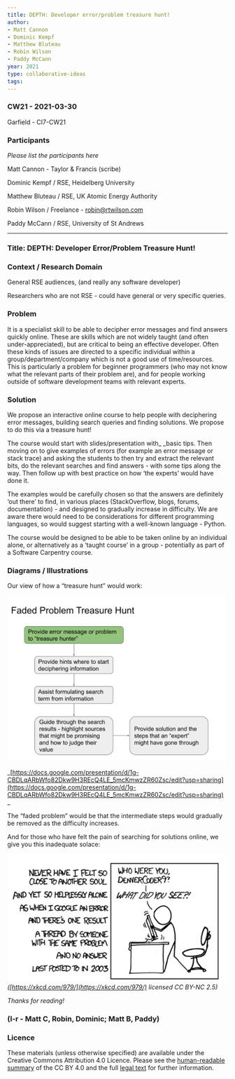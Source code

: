 ```yaml
---
title: DEPTH: Developer error/problem treasure hunt!
author:
- Matt Cannon
- Dominic Kempf
- Matthew Bluteau
- Robin Wilson 
- Paddy McCann
year: 2021
type: collaborative-ideas
tags:
---
```


### CW21 - 2021-03-30

Garfield - CI7-CW21


### **Participants**

_Please list the participants here_

Matt Cannon - Taylor & Francis (scribe)

Dominic Kempf / RSE, Heidelberg University

Matthew Bluteau / RSE, UK Atomic Energy Authority

Robin Wilson / Freelance - robin@rtwilson.com

Paddy McCann / RSE, University of St Andrews



---



### Title: DEPTH: Developer Error/Problem Treasure Hunt!  


### **Context / Research Domain**

General RSE audiences, (and really any software developer)

Researchers who are not RSE - could have general or very specific queries.


### **Problem**

It is a specialist skill to be able to decipher error messages and find answers quickly online. These are skills which are not widely taught (and often under-appreciated), but are critical to being an effective developer. Often these kinds of issues are directed to a specific individual within a group/department/company which is not a good use of time/resources. This is particularly a problem for beginner programmers (who may not know what the relevant parts of their problem are), and for people working outside of software development teams with relevant experts.


### **Solution**

We propose an interactive online course to help people with deciphering error messages, building search queries and finding solutions. We propose to do this via a treasure hunt!

The course would start with slides/presentation with_ _basic tips. Then moving on to give examples of errors (for example an error message or stack trace) and asking the students to then try and extract the relevant bits, do the relevant searches and find answers - with some tips along the way. Then follow up with best practice on how ‘the experts’ would have done it.

The examples would be carefully chosen so that the answers are definitely ‘out there’ to find, in various places (StackOverflow, blogs, forums, documentation) - and designed to gradually increase in difficulty. We are aware there would need to be considerations for different programming languages, so would suggest starting with a well-known language - Python.

The course would be designed to be able to be taken online by an individual alone, or alternatively as a ‘taught course’ in a group - potentially as part of a Software Carpentry course. 


### **Diagrams / Illustrations**

Our view of how a “treasure hunt” would work:




![Treasure hunt flow diagram.](images/treasure-hunt.jpg)


_[https://docs.google.com/presentation/d/1g-CBDLqARbWfo82Dkw9H3REcQ4LE_5mcKmwzZR60Zsc/edit?usp=sharing](https://docs.google.com/presentation/d/1g-CBDLqARbWfo82Dkw9H3REcQ4LE_5mcKmwzZR60Zsc/edit?usp=sharing) _

The “faded problem” would be that the intermediate steps would gradually be removed as the difficulty increases.

And for those who have felt the pain of searching for solutions online, we give you this inadequate solace:



![xkcd 979 cartoon.](images/xkcd-979.jpg)
_([https://xkcd.com/979/](https://xkcd.com/979/)  licensed CC BY-NC 2.5)_

_Thanks for reading!_

### (l-r - Matt C, Robin, Dominic; Matt B, Paddy) 


### Licence

These materials (unless otherwise specified) are available under the Creative Commons Attribution 4.0 Licence. Please see the [human-readable summary](https://creativecommons.org/licenses/by/4.0/) of the CC BY 4.0 and the full [legal text](https://creativecommons.org/licenses/by/4.0/legalcode) for further information. 

